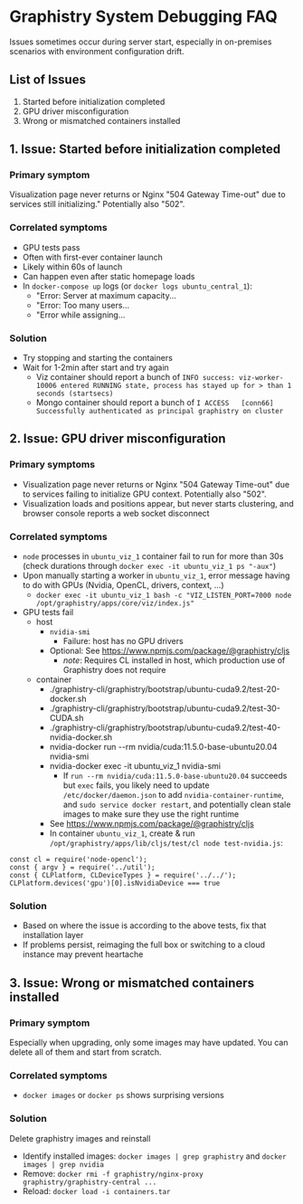 # Graphistry System Debugging FAQ

Issues sometimes occur during server start, especially in on-premises scenarios with environment configuration drift.

## List of Issues

1. Started before initialization completed
2. GPU driver misconfiguration
3. Wrong or mismatched containers installed


## 1. Issue: Started before initialization completed

### Primary symptom
Visualization page never returns or Nginx "504 Gateway Time-out" due to services still initializing." Potentially  also "502".

### Correlated symptoms
* GPU tests pass  
* Often with first-ever container launch
* Likely within 60s of launch
* Can happen even after static homepage loads
* In `docker-compose up` logs (or `docker logs ubuntu_central_1`):
  * "Error: Server at maximum capacity...
  * "Error: Too many users...
  * "Error while assigning...


### Solution
* Try stopping and starting the containers
* Wait for 1-2min after start and try again
  * Viz container should report a bunch of `INFO success: viz-worker-10006 entered RUNNING state, process has stayed up for > than 1 seconds (startsecs)`
  * Mongo container should report a bunch of `I ACCESS   [conn66] Successfully authenticated as principal graphistry on cluster`


## 2. Issue: GPU driver misconfiguration

### Primary symptoms

* Visualization page never returns or Nginx "504 Gateway Time-out" due to services failing to initialize GPU context. Potentially also "502".
* Visualization loads and positions appear, but never starts clustering, and browser console reports a web socket disconnect

### Correlated symptoms
* `node` processes in `ubuntu_viz_1` container fail to run for more than 30s (check durations through `docker exec -it ubuntu_viz_1 ps "-aux"`)
* Upon manually starting a worker in `ubuntu_viz_1`, error message having to do with GPUs (Nvidia, OpenCL, drivers, context, ...)
  * `docker exec -it ubuntu_viz_1 bash -c "VIZ_LISTEN_PORT=7000 node /opt/graphistry/apps/core/viz/index.js"`
* GPU tests fail
  * host
    * `nvidia-smi`
      * Failure: host has no GPU drivers
    * Optional: See https://www.npmjs.com/package/@graphistry/cljs    
      * _note_: Requires CL installed in host, which production use of Graphistry does not require
  * container
    * ./graphistry-cli/graphistry/bootstrap/ubuntu-cuda9.2/test-20-docker.sh 
    * ./graphistry-cli/graphistry/bootstrap/ubuntu-cuda9.2/test-30-CUDA.sh 
    * ./graphistry-cli/graphistry/bootstrap/ubuntu-cuda9.2/test-40-nvidia-docker.sh
    * nvidia-docker run --rm nvidia/cuda:11.5.0-base-ubuntu20.04 nvidia-smi
    * nvidia-docker exec -it ubuntu_viz_1 nvidia-smi
      * If `run --rm nvidia/cuda:11.5.0-base-ubuntu20.04` succeeds but `exec` fails, you likely need to update `/etc/docker/daemon.json` to add `nvidia-container-runtime`, and `sudo service docker restart`, and potentially clean stale images to make sure they use the right runtime
    * See https://www.npmjs.com/package/@graphistry/cljs
    * In container `ubuntu_viz_1`, create & run `/opt/graphistry/apps/lib/cljs/test/cl node test-nvidia.js`:
```
const cl = require('node-opencl');
const { argv } = require('../util');
const { CLPlatform, CLDeviceTypes } = require('../../');
CLPlatform.devices('gpu')[0].isNvidiaDevice === true
```

### Solution
* Based on where the issue is according to the above tests, fix that installation layer
* If problems persist, reimaging the full box or switching to a cloud instance may prevent heartache

## 3. Issue: Wrong or mismatched containers installed

### Primary symptom
Especially when upgrading, only some images may have updated. You can delete all of them and start from scratch.

### Correlated symptoms
* `docker images` or `docker ps` shows surprising versions

### Solution

Delete graphistry images and reinstall
* Identify installed images: `docker images | grep graphistry` and `docker images | grep nvidia`
* Remove: `docker rmi -f graphistry/nginx-proxy graphistry/graphistry-central ...`
* Reload: `docker load -i containers.tar`




